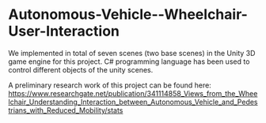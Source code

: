 # Autonomous-Vehicle--Wheelchair-User-Interaction
We implemented in total of seven scenes (two base scenes) in the Unity 3D game engine for this project. C# programming language has been used to control different objects of the unity scenes.

A preliminary research work of this project can be found here:
https://www.researchgate.net/publication/341114858_Views_from_the_Wheelchair_Understanding_Interaction_between_Autonomous_Vehicle_and_Pedestrians_with_Reduced_Mobility/stats
